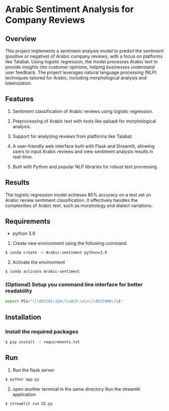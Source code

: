 # Arabic Sentiment Analysis for Company Reviews

## Overview

This project implements a sentiment analysis model to predict the sentiment (positive or negative) of Arabic company reviews, with a focus on platforms like Talabat. Using logistic regression, the model processes Arabic text to provide insights into customer opinions, helping businesses understand user feedback. The project leverages natural language processing (NLP) techniques tailored for Arabic, including morphological analysis and tokenization.

## Features

1) Sentiment classification of Arabic reviews using logistic regression.

2) Preprocessing of Arabic text with tools like qalsadi for morphological analysis.

3) Support for analyzing reviews from platforms like Talabat.

4) A user-friendly web interface built with Flask and Streamlit, allowing users to input Arabic reviews and view sentiment analysis results in real-time. 

6) Built with Python and popular NLP libraries for robust text processing.

 
## Results 

The logistic regression model achieves 85% accuracy on a test set on Arabic review sentiment classification. It effectively handles the complexities of Arabic text, such as morphology and dialect variations.

## Requirements
- python 3.9

1) Create new environment using the following command 

```bash 
$ conda create -n Arabic-sentiment python=3.9
```
2) Activate the environment

```bash 
$ conda activate Arabic-sentiment
```

### (Optional) Setup you command line interface for better readability

```bash 
export PS1="\[\033[01;32m\]\u@\h:\w\n\[\033[00m\]\$"
```

## Installation

### Install the required packages

```bash
$ pip install -r requirements.txt
```

## Run 

1) Run the flask server

```bash 
$ python app.py
```

2) open another terminal in the same directory Run the streamlit application 

```bash 
$ streamlit run UI.py
```